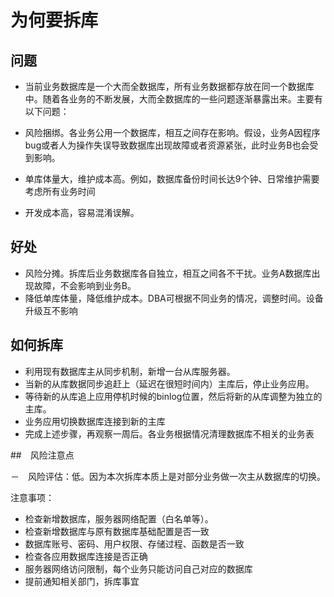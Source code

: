 # 为何要拆库
## 问题

- 当前业务数据库是一个大而全数据库，所有业务数据都存放在同一个数据库中。随着各业务的不断发展，大而全数据库的一些问题逐渐暴露出来。主要有以下问题：

 - 风险捆绑。各业务公用一个数据库，相互之间存在影响。假设，业务A因程序bug或者人为操作失误导致数据库出现故障或者资源紧张，此时业务B也会受到影响。
 - 单库体量大，维护成本高。例如，数据库备份时间长达9个钟、日常维护需要考虑所有业务时间
 - 开发成本高，容易混淆误解。

## 好处

 - 风险分摊。拆库后业务数据库各自独立，相互之间各不干扰。业务A数据库出现故障，不会影响到业务B。
 - 降低单库体量，降低维护成本。DBA可根据不同业务的情况，调整时间。设备升级互不影响

## 如何拆库

 - 利用现有数据库主从同步机制，新增一台从库服务器。
 - 当新的从库数据同步追赶上（延迟在很短时间内）主库后，停止业务应用。
 - 等待新的从库追上应用停机时候的binlog位置，然后将新的从库调整为独立的主库。
 - 业务应用切换数据库连接到新的主库
 - 完成上述步骤，再观察一周后。各业务根据情况清理数据库不相关的业务表

##　风险注意点

－　风险评估：低。因为本次拆库本质上是对部分业务做一次主从数据库的切换。

注意事项：

 - 检查新增数据库，服务器网络配置（白名单等）。
 - 检查新增数据库与原有数据库基础配置是否一致
 - 数据库账号、密码、用户权限、存储过程、函数是否一致
 - 检查各应用数据库连接是否正确
 - 服务器网络访问限制，每个业务只能访问自己对应的数据库
 - 提前通知相关部门，拆库事宜
